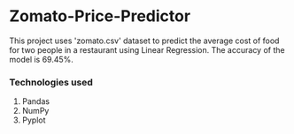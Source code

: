 # Zomato-Price-Predictor
This project uses 'zomato.csv' dataset to predict the average cost of food for two people in a restaurant using Linear Regression. The accuracy of the model is 69.45%.
### Technologies used
1.	Pandas
2.	NumPy
3.	Pyplot
